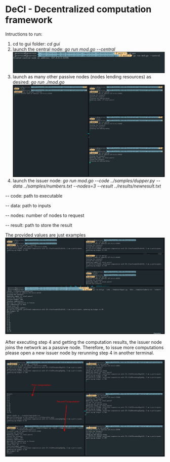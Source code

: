 # DeCI - Decentralized computation framework

Intructions to run:
1. cd to gui folder: _cd gui_
2. launch the central node: _go run mod.go --central_
![](images/central.png)
3. launch as many other passive nodes (nodes lending resources) as desired: _go run ./mod.go_
![](images/other_nodes.png)
4. launch the issuer node: _go run mod.go --code ../samples/dupper.py --data ../samples/numbers.txt --nodes=3 --result ../results/newresult.txt_

-- code: path to executable 

-- data: path to inputs 

-- nodes: number of nodes to request 

-- result: path to store the result

The provided values are just examples
![](images/computation.png)

After executing step 4 and getting the computation results, the issuer node joins the network as a passive node.
Therefore, to issue more computations please open a new issuer node by rerunning step 4 in another terminal.

![](images/second_computation.png)
